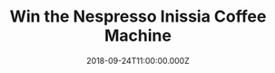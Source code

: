 ---
campaign-uuid: "c-a949410d-a419-4ee8-90a0-21821577b5f2"
type: "Competition"
category: "Gifts"
date: "2018-09-24T11:00:00.000Z"
end-date: "2018-10-24T23:59:00.000Z"
disable-form: false
is_promoted: true
has_entry_page: true
title: "Win the Nespresso Inissia Coffee Machine"
competition-description: "<p>Every Nespresso cup has the potential to deliver a moment\
  \ of pleasure. We want you to feel that moment and that is why we want to give you\
  \ the Nespresso Inissia Coffe Machine.</p>\r\n<p>Want to enjoy a delicious coffee\
  \ with Nespresso? Click below for a chance to win.</p>"
hero-header: "Win the Nespresso Inissia Coffee Machine"
terms-confirmation: "N/A"
banner-img: "https://assets.expresslyapp.com/asset-46e61c43-6a19-447b-88ca-acd6673ff128.jpg"
logo-left-href: "https://www.nespresso.com/uk/"
logo-left-image: "https://assets.expresslyapp.com/asset-4b91731d-03df-4eab-9e81-b04c01ceede1.jpg"
logo-left-title: "Nespresso"
bg-image-hero: "https://assets.expresslyapp.com/asset-f182d451-09ee-4c48-adfb-950f0cc3de04.jpg"
bg-image-first: "https://assets.expresslyapp.com/asset-d750dc32-ec39-498c-8338-0c24014e4e5e.jpg"
section1-content: "<p>The Nespresso capsule system delivers exceptional taste and\
  \ unique aromas thanks to the preparation of high-quality coffees in hermetically\
  \ sealed and recyclable aluminium capsules for coffee enjoyment at the highest level.</p>\r\
  \n<p>Treat yourself with a delicious coffee everyday with the Nespresso Inissia\
  \ Coffee Machine.</p>"
entry-title: "Win the Nespresso Inissia Coffee Machine"
entry-content: "Enter the draw to win  the Nespresso Inissia Coffee Machine\r\nby\
  \ completing the form below before 23:59 on 24th of October 2018."
has-winner: false
prize-description: "Nespresso Inissia Coffee Machine"
special-conditions: "Multiple entries are allowed up to one every day.\r\nThis competition\
  \ is also available on:\r\nhttps://aaa.nme.com/competitions/nespresso-coffee-machine-giveaway"
---